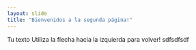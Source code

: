 ```yaml
---
layout: slide
title: "Bienvenidos a la segunda página!"
---
```

Tu texto
Utiliza la flecha hacia la izquierda para volver!
sdfsdfsdf
